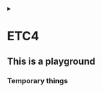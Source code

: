 <link rel="stylesheet" type="text/css" href="/css/header.css">
<link rel="stylesheet" type="text/css" href="/css/bootstrap/5.3.0-alpha1/bootstrap.css">
<div class="sticky-top bg-white pt-1 pb-2" id="header-div-max"></div>
<details id="display-none"><summary></summary>
  <script src="/js/header.js" defer="defer"></script>
  <script src="/js/table/numbering.js" defer="defer"></script>
  <script src="/js/bootstrap/5.3.0-alpha1/bootstrap.bundle.js" defer="defer"></script>
</details>

# ETC4

## This is a playground

### Temporary things

<!--
jenkins Role-based Authorization Strategy 의 기본 그룹

1. authenticated (users who logged in)
2. anonymous (any user, including ones who have not logged in)
-->

<!--
ssh Connection to ip closed by remote host. error

remote server 에서 /etc/hosts.allow, /etc/hosts.deny 로 막혀있지 않은지 확인
-->

<!--
bash shell <, << ,<<< 차이

< 는 input redirection 으로 파일의 내용을 입력으로 사용
command < file.txt

<< 는 here document 로 사용자가 입력한 값을 입력으로 사용
command <<EOT
line 1
line 2
EOT

<<< 는 문자열을 명령어의 표준 입력으로 사용
command <<< "input string"
-->

<!--
bash shell >, >> 차이

> 는 표준 출력을 파일로 redirect 하고 파일이 존재하는 경우 덮어 씀
command > file.txt

>> 는 표준 출력을 파일에 추가하여 파일이 존재하는 경우 추가로 작성함
command >> file.txt
-->